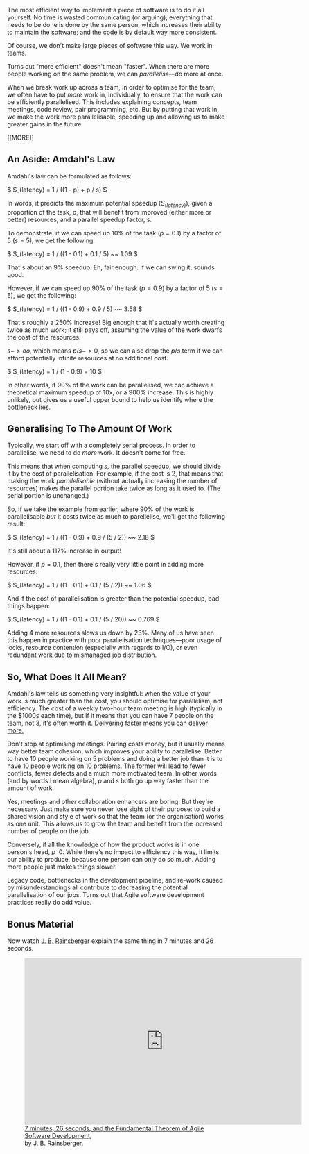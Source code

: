 The most efficient way to implement a piece of software is to do it all yourself. No time is wasted communicating (or arguing); everything that needs to be done is done by the same person, which increases their ability to maintain the software; and the code is by default way more consistent.

Of course, we don't make large pieces of software this way. We work in teams.

Turns out "more efficient" doesn't mean "faster". When there are more people working on the same problem, we can *parallelise*—do more at once.

When we break work up across a team, in order to optimise for the team, we often have to put *more* work in, individually, to ensure that the work can be efficiently parallelised. This includes explaining concepts, team meetings, code review, pair programming, etc. But by putting that work in, we make the work more parallelisable, speeding up and allowing us to make greater gains in the future.

[[MORE]]

## An Aside: Amdahl's Law

Amdahl's law can be formulated as follows:

$ S_(latency) = 1 / ((1 - p) + p / s) $

In words, it predicts the maximum potential speedup ($S_(latency)$), given a proportion of the task, $p$, that will benefit from improved (either more or better) resources, and a parallel speedup factor, $s$.

To demonstrate, if we can speed up 10% of the task ($p = 0.1$) by a factor of 5 ($s = 5$), we get the following:

$ S_(latency) = 1 / ((1 - 0.1) + 0.1 / 5) ~~ 1.09 $

That's about an 9% speedup. Eh, fair enough. If we can swing it, sounds good.

However, if we can speed up 90% of the task ($p = 0.9$) by a factor of 5 ($s = 5$), we get the following:

$ S_(latency) = 1 / ((1 - 0.9) + 0.9 / 5) ~~ 3.58 $

That's roughly a 250% increase! Big enough that it's actually worth creating twice as much work; it still pays off, assuming the value of the work dwarfs the cost of the resources.

$s -> oo$, which means $p / s -> 0$, so we can also drop the $p / s$ term if we can afford potentially infinite resources at no additional cost.

$ S_(latency) = 1 / (1 - 0.9) = 10 $

In other words, if 90% of the work can be parallelised, we can achieve a theoretical maximum speedup of 10x, or a 900% increase. This is highly unlikely, but gives us a useful upper bound to help us identify where the bottleneck lies.

## Generalising To The Amount Of Work

Typically, we start off with a completely serial process. In order to parallelise, we need to do *more* work. It doesn't come for free.

This means that when computing $s$, the parallel speedup, we should divide it by the cost of parallelisation. For example, if the cost is $2$, that means that making the work *parallelisable* (without actually increasing the number of resources) makes the parallel portion take twice as long as it used to. (The serial portion is unchanged.)

So, if we take the example from earlier, where 90% of the work is parallelisable *but* it costs twice as much to parellelise, we'll get the following result:

$ S_(latency) = 1 / ((1 - 0.9) + 0.9 / (5 / 2)) ~~ 2.18 $

It's still about a 117% increase in output!

However, if $p = 0.1$, then there's really very little point in adding more resources.

$ S_(latency) = 1 / ((1 - 0.1) + 0.1 / (5 / 2)) ~~ 1.06 $

And if the cost of parallelisation is greater than the potential speedup, bad things happen:

$ S_(latency) = 1 / ((1 - 0.1) + 0.1 / (5 / 20)) ~~ 0.769 $

Adding 4 more resources slows us down by 23%. Many of us have seen this happen in practice with poor parallelisation techniques—poor usage of locks, resource contention (especially with regards to I/O), or even redundant work due to mismanaged job distribution.

## So, What Does It All Mean?

Amdahl's law tells us something very insightful: when the value of your work is much greater than the cost, you should optimise for parallelism, not efficiency. The cost of a weekly two-hour team meeting is high (typically in the <span class="asciimath2jax_ignore">$1000s</span> each time), but if it means that you can have 7 people on the team, not 3, it's often worth it. [Delivering faster means you can deliver more.][Gustafson's law]

Don't stop at optimising meetings. Pairing costs money, but it usually means way better team cohesion, which improves your ability to parallelise. Better to have 10 people working on 5 problems and doing a better job than it is to have 10 people working on 10 problems. The former will lead to fewer conflicts, fewer defects and a much more motivated team. In other words (and by words I mean algebra), $p$ and $s$ both go up way faster than the amount of work.

Yes, meetings and other collaboration enhancers are boring. But they're necessary. Just make sure you never lose sight of their purpose: to build a shared vision and style of work so that the team (or the organisation) works as one unit. This allows us to grow the team and benefit from the increased number of people on the job.

Conversely, if all the knowledge of how the product works is in one person's head, $p ~~ 0$. While there's no impact to efficiency this way, it limits our ability to produce, because one person can only do so much. Adding more people just makes things slower.

Legacy code, bottlenecks in the development pipeline, and re-work caused by misunderstandings all contribute to decreasing the potential parallelisation of our jobs. Turns out that Agile software development practices really do add value.

## Bonus Material

Now watch [J. B. Rainsberger][] explain the same thing in 7 minutes and 26 seconds.

<figure>
  <iframe src="https://player.vimeo.com/video/79106557" width="640" height="384" frameborder="0" webkitallowfullscreen mozallowfullscreen allowfullscreen></iframe>
  <figcaption><a href="https://vimeo.com/79106557">7 minutes, 26 seconds, and the Fundamental Theorem of Agile Software Development</a>,<br/>by J. B. Rainsberger.</figcaption>
</figure>

[Gustafson's law]: https://en.wikipedia.org/wiki/Gustafson's_law
[J. B. Rainsberger]: http://www.jbrains.ca/
